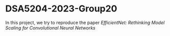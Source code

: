 # DSA5204-2023-Group20

In this project, we try to reproduce the paper _EfficientNet: Rethinking Model Scaling for Convolutional Neural Networks_
